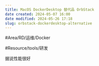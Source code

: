 ```yaml
---
title: MacOS DockerDesktop 替代品 OrbStack
date created: 2024-05-07 16:00
date modified: 2024-05-26 17:18
slug: orbstack-dockerdesktop-alternative
---
```


#Area/RD/运维/Docker 

#Resource/tools/研发 

据说性能很好